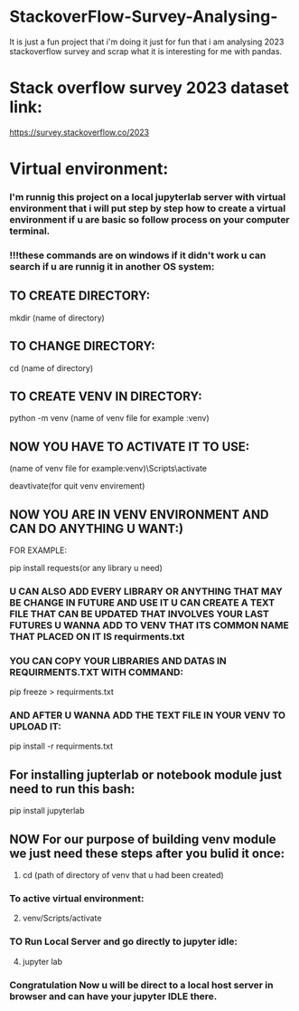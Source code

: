 # StackoverFlow-Survey-Analysing-
It is just a fun project that i'm doing it just for fun that i am analysing 2023 stackoverflow survey and scrap what it is interesting for me with pandas.
# Stack overflow survey 2023 dataset link:
https://survey.stackoverflow.co/2023
# Virtual environment:
### I'm runnig this project on a local jupyterlab server with virtual environment that i will put step by step how to create a virtual environment if u are basic so follow process on your computer terminal.
### !!!these commands are on windows if it didn't work u can search if u are runnig it in another OS system:
## TO CREATE DIRECTORY:

mkdir (name of directory)

## TO CHANGE DIRECTORY:

cd (name of directory)


## TO CREATE VENV IN DIRECTORY:


python -m venv (name of venv file for example :venv)



## NOW YOU HAVE TO ACTIVATE IT TO USE:


(name of venv file for example:venv)\Scripts\activate

deavtivate(for quit venv envirement)


## NOW YOU ARE IN VENV ENVIRONMENT AND CAN DO ANYTHING U WANT:)

FOR EXAMPLE:


pip install requests(or any library u need)


### U CAN ALSO ADD EVERY LIBRARY OR ANYTHING THAT MAY BE CHANGE IN FUTURE AND USE IT U CAN CREATE A TEXT FILE THAT CAN BE UPDATED THAT INVOLVES YOUR LAST FUTURES U WANNA ADD TO VENV THAT ITS COMMON NAME THAT PLACED ON IT IS requirments.txt


### YOU CAN COPY YOUR LIBRARIES AND DATAS IN REQUIRMENTS.TXT WITH COMMAND:


pip freeze > requirments.txt

### AND AFTER U WANNA ADD THE TEXT FILE IN YOUR VENV TO UPLOAD IT:


pip install -r requirments.txt 


## For installing jupterlab or notebook module just need to run this bash:
pip install jupyterlab

## NOW For our purpose of building venv module we just need these steps after you bulid it once:

1. cd (path of directory of venv that u had been created)
### To active virtual environment:
2. venv/Scripts/activate
### TO Run Local Server and go directly to jupyter idle:
4. jupyter lab
 ### Congratulation Now u will be direct to a local host server in browser and can have your jupyter IDLE there.

